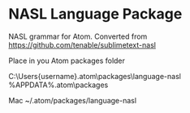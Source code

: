 # NASL Language Package

NASL grammar for Atom.  Converted from https://github.com/tenable/sublimetext-nasl


Place in you Atom packages folder

C:\Users\{username}\.atom\packages\language-nasl
%APPDATA%\.atom\packages

Mac
~/.atom/packages/language-nasl
